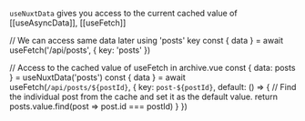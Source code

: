 `useNuxtData` gives you access to the current cached value of [[useAsyncData]], [[useFetch]]

// We can access same data later using 'posts' key const { data } = await useFetch('/api/posts', { key: 'posts' })


// Access to the cached value of useFetch in archive.vue const { data: posts } = useNuxtData('posts') const { data } = await useFetch(`/api/posts/${postId}`, { key: `post-${postId}`, default: () => { // Find the individual post from the cache and set it as the default value. return posts.value.find(post => post.id === postId) } })

```js

```